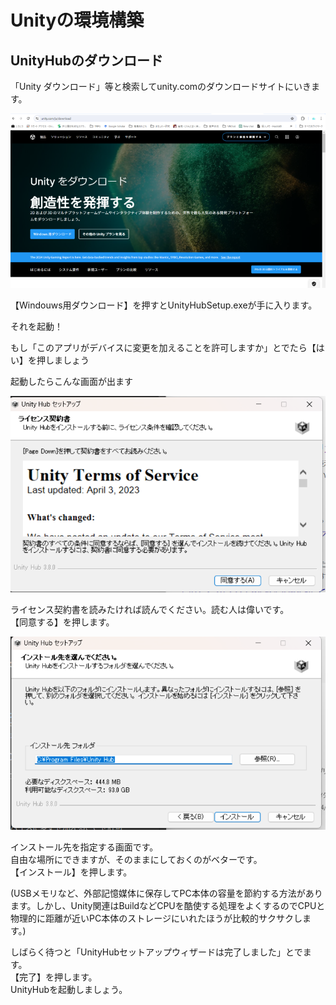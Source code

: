 # Unityの環境構築
## UnityHubのダウンロード
「Unity ダウンロード」等と検索してunity.comのダウンロードサイトにいきます。  
  
![](../img/1-1.png)
  
【Windouws用ダウンロード】を押すとUnityHubSetup.exeが手に入ります。  

それを起動！  
  
もし「このアプリがデバイスに変更を加えることを許可しますか」とでたら【はい】を押しましょう  
  

起動したらこんな画面が出ます
  
![](../img/1-2.png)  

ライセンス契約書を読みたければ読んでください。読む人は偉いです。  
【同意する】を押します。  
  
![](../img/1-3.png)
  
インストール先を指定する画面です。  
自由な場所にできますが、そのままにしておくのがベターです。  
【インストール】を押します。  
  
(USBメモリなど、外部記憶媒体に保存してPC本体の容量を節約する方法があります。しかし、Unity関連はBuildなどCPUを酷使する処理をよくするのでCPUと物理的に距離が近いPC本体のストレージにいれたほうが比較的サクサクします。)  

  
しばらく待つと「UnityHubセットアップウィザードは完了しました」とでます。  
【完了】を押します。   
UnityHubを起動しましょう。